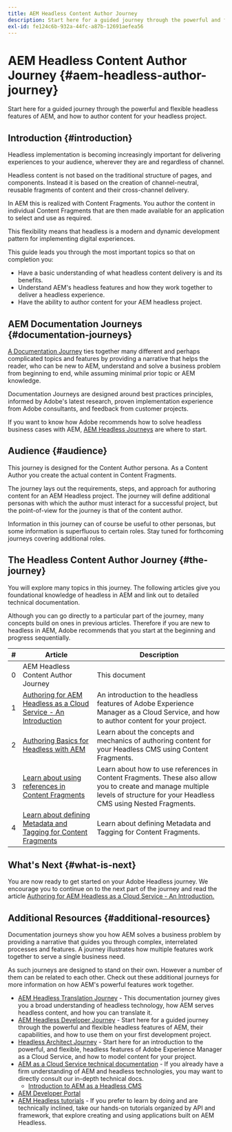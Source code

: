 ```yaml
---
title: AEM Headless Content Author Journey
description: Start here for a guided journey through the powerful and flexible headless features of AEM, their capabilities, and how to author content for your project.
exl-id: fe124c6b-932a-44fc-a87b-12691aefea56
---
```

# AEM Headless Content Author Journey {#aem-headless-author-journey}

Start here for a guided journey through the powerful and flexible headless features of AEM, and how to author content for your headless project.

## Introduction {#introduction}

Headless implementation is becoming increasingly important for delivering experiences to your audience, wherever they are and regardless of channel.

Headless content is not based on the traditional structure of pages, and components. Instead it is based on the creation of channel-neutral, reusable fragments of content and their cross-channel delivery. 

In AEM this is realized with Content Fragments. You author the content in individual Content Fragments that are then made available for an application to select and use as required. 

This flexibility means that headless is a modern and dynamic development pattern for implementing digital experiences.

This guide leads you through the most important topics so that on completion you:

* Have a basic understanding of what headless content delivery is and its benefits.
* Understand AEM's headless features and how they work together to deliver a headless experience.
* Have the ability to author content for your AEM headless project.

## AEM Documentation Journeys {#documentation-journeys}

[A Documentation Journey](/help/journey-documentation/documentation-journeys.md) ties together many different and perhaps complicated topics and features by providing a narrative that helps the reader, who can be new to AEM, understand and solve a business problem from beginning to end, while assuming minimal prior topic or AEM knowledge.

Documentation Journeys are designed around best practices principles, informed by Adobe's latest research, proven implementation experience from Adobe consultants, and feedback from customer projects.

If you want to know how Adobe recommends how to solve headless business cases with AEM, [AEM Headless Journeys](/help/journey-documentation/documentation-journeys.md) are where to start.

## Audience {#audience}

This journey is designed for the Content Author persona. As a Content Author you create the actual content in Content Fragments. 

The journey lays out the requirements, steps, and approach for authoring content for an AEM Headless project. The journey will define additional personas with which the author must interact for a successful project, but the point-of-view for the journey is that of the content author.

Information in this journey can of course be useful to other personas, but some information is superfluous to certain roles. Stay tuned for forthcoming journeys covering additional roles.

## The Headless Content Author Journey {#the-journey}

You will explore many topics in this journey. The following articles give you foundational knowledge of headless in AEM and link out to detailed technical documentation.

Although you can go directly to a particular part of the journey, many concepts build on ones in previous articles. Therefore if you are new to headless in AEM, Adobe recommends that you start at the beginning and progress sequentially.

|#|Article|Description|
|---|---|---|
|0|AEM Headless Content Author Journey|This document|
|1|[Authoring for AEM Headless as a Cloud Service - An Introduction](introduction.md)|An introduction to the headless features of Adobe Experience Manager as a Cloud Service, and how to author content for your project.|
|2|[Authoring Basics for Headless with AEM](basics.md)|Learn about the concepts and mechanics of authoring content for your Headless CMS using Content Fragments.|
|3|[Learn about using references in Content Fragments](references.md)|Learn about how to use references in Content Fragments. These also allow you to create and manage multiple levels of structure for your Headless CMS using Nested Fragments.|
|4|[Learn about defining Metadata and Tagging for Content Fragments](metadata-tagging.md)|Learn about defining Metadata and Tagging for Content Fragments.|

## What's Next {#what-is-next}

You are now ready to get started on your Adobe Headless journey. We encourage you to continue on to the next part of the journey and read the article [Authoring for AEM Headless as a Cloud Service - An Introduction.](introduction.md)

<!--
### Choose Your Own Adventure {#choose-your-path}

However, Adobe wants you to succeed as you get started with your AEM Headless project, regardless of your learning style. So, consider these two options.

* If you prefer to continue to **learn about headless concepts and AEM's headless technologies**, you should continue your AEM headless journey as recommended by next reviewing the document [How to Model Your Content as AEM Content Models](model-your-content.md) where you learn how to model your content structure in AEM.
* If you prefer to **learn by doing**, you can jump to the [Getting Started with AEM Headless hands-on tutorial](https://experienceleague.adobe.com/docs/experience-manager-learn/getting-started-with-aem-headless/graphql/multi-step/overview.html) where you will jump directly into AEM Headless development by implementing a simple project to expose AEM headless content.
-->

## Additional Resources {#additional-resources}

Documentation journeys show you how AEM solves a business problem by providing a narrative that guides you through complex, interrelated processes and features. A journey illustrates how multiple features work together to serve a single business need.

As such journeys are designed to stand on their own. However a number of them can be related to each other. Check out these additional journeys for more information on how AEM's powerful features work together.

* [AEM Headless Translation Journey](/help/journey-headless/translation/overview.md) - This documentation journey gives you a broad understanding of headless technology, how AEM serves headless content, and how you can translate it.
* [AEM Headless Developer Journey](/help/journey-headless/developer/overview.md) - Start here for a guided journey through the powerful and flexible headless features of AEM, their capabilities, and how to use them on your first development project.
* [Headless Architect Journey](/help/journey-headless/architect/overview.md) - Start here for an introduction to the powerful, and flexible, headless features of Adobe Experience Manager as a Cloud Service, and how to model content for your project.
* [AEM as a Cloud Service technical documentation](https://experienceleague.adobe.com/docs/experience-manager-cloud-service.html) - If you already have a firm understanding of AEM and headless technologies, you may want to directly consult our in-depth technical docs.
  * [Introduction to AEM as a Headless CMS](/help/headless/introduction.md)
* [AEM Developer Portal](https://experienceleague.adobe.com/landing/experience-manager/headless/developer.html)
* [AEM Headless tutorials](https://experienceleague.adobe.com/docs/experience-manager-learn/getting-started-with-aem-headless/overview.html) - If you prefer to learn by doing and are technically inclined, take our hands-on tutorials organized by API and framework, that explore creating and using applications built on AEM Headless.
